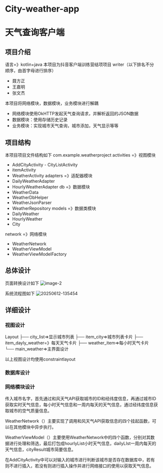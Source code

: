 # City-weather-app
# 天气查询客户端

## 项目介绍

语言=》kotlin+java
本项目为抖音客户端训练营结项项目
writer（以下排名不分顺序，由首字母进行排序）

- 聂方正
- 王嘉明
- 张文杰

本项目将网络模块，数据模块，业务模块进行解耦

- 网络模块使用OkHTTP发起天气查询请求，并解析返回的JSON数据
- 数据模块：使用存储历史记录
- 业务模块：实现城市天气查询，城市添加，天气显示等等

## 项目结构

本项目项目文件结构如下
com.example.weatherproject
activities =》视图模块
- AddCityActivity
​- CityListActivity
- itemActivity
- WeatherActivity
adapters =》适配器模块
- DailyWeatherAdapter
- HourlyWeatherAdapter
 db =》数据模块
- WeatherData
- WeatherDbHelper
- WeatherJsonParser
- WeatherRepository
 models =》数据类模块
- DailyWeather
- HourlyWeather
- City

network =》网络模块
- WeatherNetwork
- WeatherViewModel
- WeatherViewModelFactory

## 总体设计

页面转换设计如下
![image-2](https://github.com/user-attachments/assets/7ccd995e-66e9-4da5-9a23-f4047e4ae898)

系统流程图如下
![20250612-135454](https://github.com/user-attachments/assets/5d4c26df-ca22-4cff-abe6-45014811f676)

## 详细设计

### 视图设计

Layout
├── city_list=>显示城市列表
├── item_city=>城市列表卡片
├── item_dayly_weather=》每天天气卡片
├── weather_item=>每小时天气卡片
└── main_weather=>主界面设计

以上视图设计均使用constraintlayout

### 数据库设计

### 网络模块设计

传入城市名字，首先通过和风天气API获取城市的ID和经纬度信息，再通过城市ID获取实时天气信息，每小时天气信息和一周内每天的天气信息，通过经纬度信息获取城市的空气质量信息。

WeatherNetwork（）主要实现了调用和风天气API获取信息的四个挂起函数，可以在其他模块中异步执行。

WeatherViewModel（）主要使用WeatherNetwork中的四个函数，分别对其数据进行处理和筛选，最后打包成hourlyList小时天气信息，dailyLIst一周内每天的天气信息，cityResult城市简要信息。

在AddCityActivity中可以对输入的城市进行判断该城市是否存在数据库中，若有则不进行插入，若没有则进行插入操作并进行网络接口的使用以获取天气信息。

